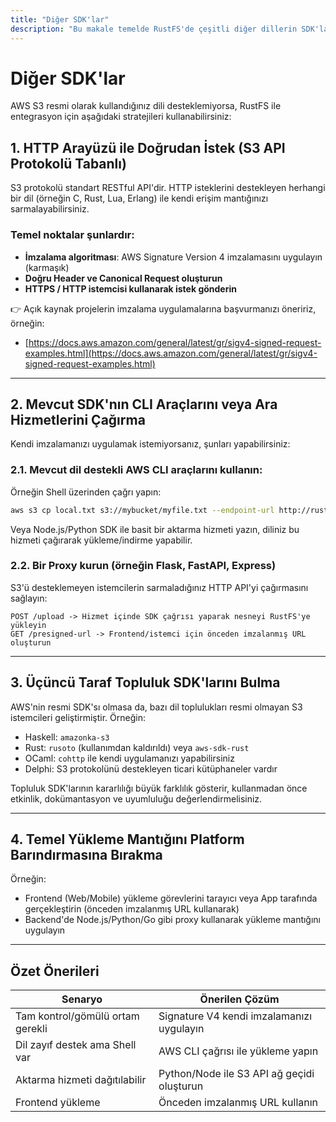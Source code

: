 ```yaml
---
title: "Diğer SDK'lar"
description: "Bu makale temelde RustFS'de çeşitli diğer dillerin SDK'larının kullanımını anlatır."
---
```


# Diğer SDK'lar

AWS S3 resmi olarak kullandığınız dili desteklemiyorsa, RustFS ile entegrasyon için aşağıdaki stratejileri kullanabilirsiniz:

## 1. HTTP Arayüzü ile Doğrudan İstek (S3 API Protokolü Tabanlı)

S3 protokolü standart RESTful API'dir. HTTP isteklerini destekleyen herhangi bir dil (örneğin C, Rust, Lua, Erlang) ile kendi erişim mantığınızı sarmalayabilirsiniz.

### Temel noktalar şunlardır:

* **İmzalama algoritması**: AWS Signature Version 4 imzalamasını uygulayın (karmaşık)
* **Doğru Header ve Canonical Request oluşturun**
* **HTTPS / HTTP istemcisi kullanarak istek gönderin**

👉 Açık kaynak projelerin imzalama uygulamalarına başvurmanızı öneririz, örneğin:

* [https://docs.aws.amazon.com/general/latest/gr/sigv4-signed-request-examples.html](https://docs.aws.amazon.com/general/latest/gr/sigv4-signed-request-examples.html)

---

## 2. Mevcut SDK'nın CLI Araçlarını veya Ara Hizmetlerini Çağırma

Kendi imzalamanızı uygulamak istemiyorsanız, şunları yapabilirsiniz:

### 2.1. Mevcut dil destekli AWS CLI araçlarını kullanın:

Örneğin Shell üzerinden çağrı yapın:

```bash
aws s3 cp local.txt s3://mybucket/myfile.txt --endpoint-url http://rustfs.local:9000
```

Veya Node.js/Python SDK ile basit bir aktarma hizmeti yazın, diliniz bu hizmeti çağırarak yükleme/indirme yapabilir.

### 2.2. Bir Proxy kurun (örneğin Flask, FastAPI, Express)

S3'ü desteklemeyen istemcilerin sarmaladığınız HTTP API'yi çağırmasını sağlayın:

```http
POST /upload -> Hizmet içinde SDK çağrısı yaparak nesneyi RustFS'ye yükleyin
GET /presigned-url -> Frontend/istemci için önceden imzalanmış URL oluşturun
```

---

## 3. Üçüncü Taraf Topluluk SDK'larını Bulma

AWS'nin resmi SDK'sı olmasa da, bazı dil toplulukları resmi olmayan S3 istemcileri geliştirmiştir. Örneğin:

* Haskell: `amazonka-s3`
* Rust: `rusoto` (kullanımdan kaldırıldı) veya `aws-sdk-rust`
* OCaml: `cohttp` ile kendi uygulamanızı yapabilirsiniz
* Delphi: S3 protokolünü destekleyen ticari kütüphaneler vardır

Topluluk SDK'larının kararlılığı büyük farklılık gösterir, kullanmadan önce etkinlik, dokümantasyon ve uyumluluğu değerlendirmelisiniz.

---

## 4. Temel Yükleme Mantığını Platform Barındırmasına Bırakma

Örneğin:

* Frontend (Web/Mobile) yükleme görevlerini tarayıcı veya App tarafında gerçekleştirin (önceden imzalanmış URL kullanarak)
* Backend'de Node.js/Python/Go gibi proxy kullanarak yükleme mantığını uygulayın

---

## Özet Önerileri

| Senaryo | Önerilen Çözüm |
| ------------- | ---------------------------------- |
| Tam kontrol/gömülü ortam gerekli | Signature V4 kendi imzalamanızı uygulayın |
| Dil zayıf destek ama Shell var | AWS CLI çağrısı ile yükleme yapın |
| Aktarma hizmeti dağıtılabilir | Python/Node ile S3 API ağ geçidi oluşturun |
| Frontend yükleme | Önceden imzalanmış URL kullanın |